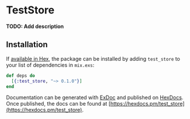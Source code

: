 # TestStore

**TODO: Add description**

## Installation

If [available in Hex](https://hex.pm/docs/publish), the package can be installed
by adding `test_store` to your list of dependencies in `mix.exs`:

```elixir
def deps do
  [{:test_store, "~> 0.1.0"}]
end
```

Documentation can be generated with [ExDoc](https://github.com/elixir-lang/ex_doc)
and published on [HexDocs](https://hexdocs.pm). Once published, the docs can
be found at [https://hexdocs.pm/test_store](https://hexdocs.pm/test_store).


